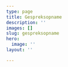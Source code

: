 ```yaml
---
type: page
title: Gespreksopname
description: ''
images: []
slug: gespreksopname
hero:
  image: ''
layout: ''

---
```

